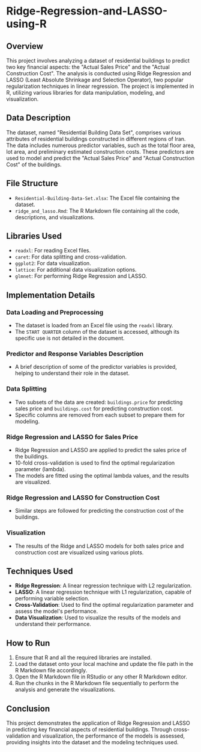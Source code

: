 # Ridge-Regression-and-LASSO-using-R

## Overview
This project involves analyzing a dataset of residential buildings to predict two key financial aspects: the "Actual Sales Price" and the "Actual Construction Cost". The analysis is conducted using Ridge Regression and LASSO (Least Absolute Shrinkage and Selection Operator), two popular regularization techniques in linear regression. The project is implemented in R, utilizing various libraries for data manipulation, modeling, and visualization.

## Data Description
The dataset, named "Residential Building Data Set", comprises various attributes of residential buildings constructed in different regions of Iran. The data includes numerous predictor variables, such as the total floor area, lot area, and preliminary estimated construction costs. These predictors are used to model and predict the "Actual Sales Price" and "Actual Construction Cost" of the buildings.

## File Structure
- `Residential-Building-Data-Set.xlsx`: The Excel file containing the dataset.
- `ridge_and_lasso.Rmd`: The R Markdown file containing all the code, descriptions, and visualizations.

## Libraries Used
- `readxl`: For reading Excel files.
- `caret`: For data splitting and cross-validation.
- `ggplot2`: For data visualization.
- `lattice`: For additional data visualization options.
- `glmnet`: For performing Ridge Regression and LASSO.

## Implementation Details

### Data Loading and Preprocessing
- The dataset is loaded from an Excel file using the `readxl` library.
- The `START QUARTER` column of the dataset is accessed, although its specific use is not detailed in the document.

### Predictor and Response Variables Description
- A brief description of some of the predictor variables is provided, helping to understand their role in the dataset.

### Data Splitting
- Two subsets of the data are created: `buildings.price` for predicting sales price and `buildings.cost` for predicting construction cost.
- Specific columns are removed from each subset to prepare them for modeling.

### Ridge Regression and LASSO for Sales Price
- Ridge Regression and LASSO are applied to predict the sales price of the buildings.
- 10-fold cross-validation is used to find the optimal regularization parameter (lambda).
- The models are fitted using the optimal lambda values, and the results are visualized.

### Ridge Regression and LASSO for Construction Cost
- Similar steps are followed for predicting the construction cost of the buildings.

### Visualization
- The results of the Ridge and LASSO models for both sales price and construction cost are visualized using various plots.

## Techniques Used
- **Ridge Regression**: A linear regression technique with L2 regularization.
- **LASSO**: A linear regression technique with L1 regularization, capable of performing variable selection.
- **Cross-Validation**: Used to find the optimal regularization parameter and assess the model's performance.
- **Data Visualization**: Used to visualize the results of the models and understand their performance.

## How to Run
1. Ensure that R and all the required libraries are installed.
2. Load the dataset onto your local machine and update the file path in the R Markdown file accordingly.
3. Open the R Markdown file in RStudio or any other R Markdown editor.
4. Run the chunks in the R Markdown file sequentially to perform the analysis and generate the visualizations.

## Conclusion
This project demonstrates the application of Ridge Regression and LASSO in predicting key financial aspects of residential buildings. Through cross-validation and visualization, the performance of the models is assessed, providing insights into the dataset and the modeling techniques used.
